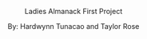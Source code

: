 <p align="center">
Ladies Almanack First Project
</p>

<p align="center">
By: Hardwynn Tunacao and Taylor Rose
</p>
